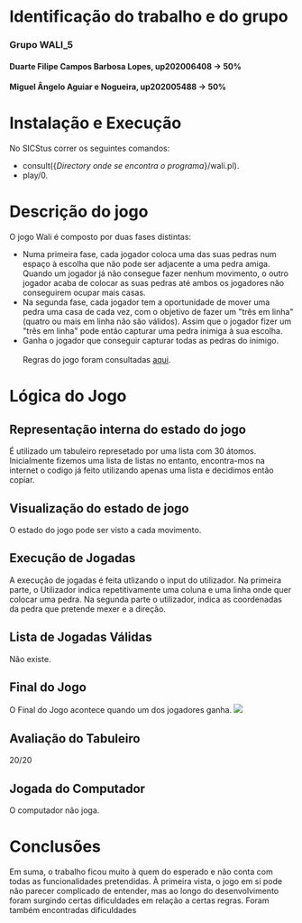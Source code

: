 # Identificação do trabalho e do grupo
### Grupo WALI_5
#### Duarte Filipe Campos Barbosa Lopes, up202006408 -> 50%
#### Miguel Ângelo Aguiar e Nogueira, up202005488 -> 50%

# Instalação e Execução
No SICStus correr os seguintes comandos:
- consult({*Directory onde se encontra o programa*}/wali.pl).
- play/0.

# Descrição do jogo
O jogo Wali é composto por duas fases distintas:
- Numa primeira fase, cada jogador coloca uma das suas pedras num espaço à escolha que não pode ser adjacente a uma pedra amiga. Quando um jogador já não consegue fazer nenhum movimento, o outro jogador acaba de colocar as suas pedras até ambos os jogadores não conseguirem ocupar mais casas.
- Na segunda fase, cada jogador tem a oportunidade de mover uma pedra uma casa de cada vez, com o objetivo de fazer um "três em linha" (quatro ou mais em linha não são válidos). Assim que o jogador fizer um "três em linha" pode então capturar uma pedra inimiga à sua escolha.
- Ganha o jogador que conseguir capturar todas as pedras do inimigo.
<br></br>
Regras do jogo foram consultadas [aqui](https://www.di.fc.ul.pt/~jpn/gv/wali.htm).

# Lógica do Jogo
## Representação interna do estado do jogo
É utilizado um tabuleiro represetado por uma lista com 30 átomos. Inicialmente fizemos uma lista de listas no entanto, encontra-mos na internet o codigo já feito utilizando apenas uma lista e decidimos então copiar.
## Visualização do estado de jogo
O estado do jogo pode ser visto a cada movimento.
## Execução de Jogadas
A execução de jogadas é feita utlizando o input do utilizador. Na primeira parte, o Utilizador indica repetitivamente uma coluna e uma linha onde quer colocar uma pedra. Na segunda parte o utilizador, indica as coordenadas da pedra que pretende mexer e a direção.
## Lista de Jogadas Válidas
Não existe.
## Final do Jogo
O Final do Jogo acontece quando um dos jogadores ganha.
![](./imgs/phasetwo_win.png)
## Avaliação do Tabuleiro
20/20
## Jogada do Computador
O computador não joga.

# Conclusões
Em suma, o trabalho ficou muito à quem do esperado e não conta com todas as funcionalidades pretendidas. À primeira vista, o jogo em si pode não parecer complicado de entender, mas ao longo do desenvolvimento foram surgindo certas dificuldades em relação a certas regras. Foram também encontradas dificuldades